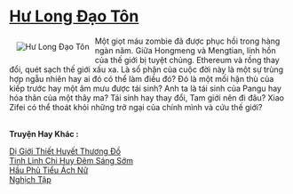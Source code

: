 <a href="https://truyentiki.com/hu-long-dao-ton.33494/" title="Hư Long Đạo Tôn"><h1>Hư Long Đạo Tôn</h1></a><div style="display:table"><img align="right" style="float: left; padding: 10px;" src="https://truyentiki.com/a/img/str/src/hu-long-dao-ton-1591199740.jpg" alt="Hư Long Đạo Tôn">Một giọt máu zombie đã được phục hồi trong hàng ngàn năm. Giữa Hongmeng và Mengtian, linh hồn của thế giới bị tuyệt chủng. Ethereum và rồng thay đổi, quét sạch thế giới xấu xa. Là số phận của cuộc đời này là một sự trùng hợp ngẫu nhiên hay ai đó có thể làm điều đó? Đó là một mối hận thù của kiếp trước hay một âm mưu được tái sinh? Anh ta là tái sinh của Pangu hay hóa thân của một thây ma? Tái sinh hay thay đổi, Tam giới nên đi đâu? Xiao Zifei có thể thoát khỏi những trở ngại của chính mình và cứu thế giới?</div><p><br><b>Truyện Hay Khác :</b></p><a href="https://truyentiki.com/di-gioi-thiet-huyet-thuong-do.33493/" alt="Dị Giới Thiết Huyết Thương Đồ">Dị Giới Thiết Huyết Thương Đồ</a><br/><a href="https://www.scoop.it/topic/nownovels/p/4118918148/2020/06/06/truyen-tinh-linh-chi-huy-em-sang-som" alt="Tinh Linh Chi Huy Đêm Sáng Sớm">Tinh Linh Chi Huy Đêm Sáng Sớm</a><br/><a href="https://github.com/nownovels/top500/tree/master/truyenhay/33640/" alt="Hầu Phủ Tiểu Ách Nữ">Hầu Phủ Tiểu Ách Nữ</a><br/><a href="https://github.com/nownovels/top500/tree/master/truyenhay/33784/" alt="Nghịch Tập">Nghịch Tập</a><br/>